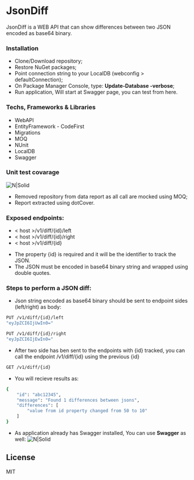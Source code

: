 # JsonDiff

JsonDiff is a WEB API that can show differences between two JSON encoded as base64 binary.

### Installation

* Clone/Download repository;
* Restore NuGet packages;
* Point connection string to your LocalDB (webconfig > defaultConnection);
* On Package Manager Console, type: **Update-Database -verbose**;
* Run application, Will start at Swagger page, you can test from here.

### Techs, Frameworks & Libraries

* WebAPI
* EntityFramework - CodeFirst
* Migrations
* MOQ
* NUnit
* LocalDB
* Swagger

### Unit test covarage

![N|Solid](http://i.imgur.com/RmZ7hpN.png)
* Removed repository from data report as all call are mocked using MOQ;
* Report extracted using dotCover.


### Exposed endpoints:
  - < host >/v1/diff/{id}/left
  - < host >/v1/diff/{id}/right
  - < host >/v1/diff/{id}
  
* The property {id} is required and it will be the identifier to track the JSON.
* The JSON must be encoded in base64 binary string and wrapped using double quotes.

### Steps to perform a JSON diff:

* Json string encoded as base64 binary should be sent to endpoint sides (left/right) as body:
```sh
PUT /v1/diff/{id}/left
"eyJpZCI6IjUwIn0="
```
```sh
PUT /v1/diff/{id}/right
"eyJpZCI6IjEwIn0="
```
* After two side has ben sent to the endpoints with {id} tracked, you can call the endpoint <host>/v1/diff/{id} using the previous {id}
```sh
GET /v1/diff/{id}
```
* You will recieve results as:
```sh
{
    "id": "abc12345",
    "message": "Found 1 differences between jsons",
    "differences": [
        "value from id property changed from 50 to 10"
    ]
}
```

* As application already has Swagger installed, You can use **Swagger** as well:
![N|Solid](http://i.imgur.com/3gX2lzh.png)


License
----
MIT
